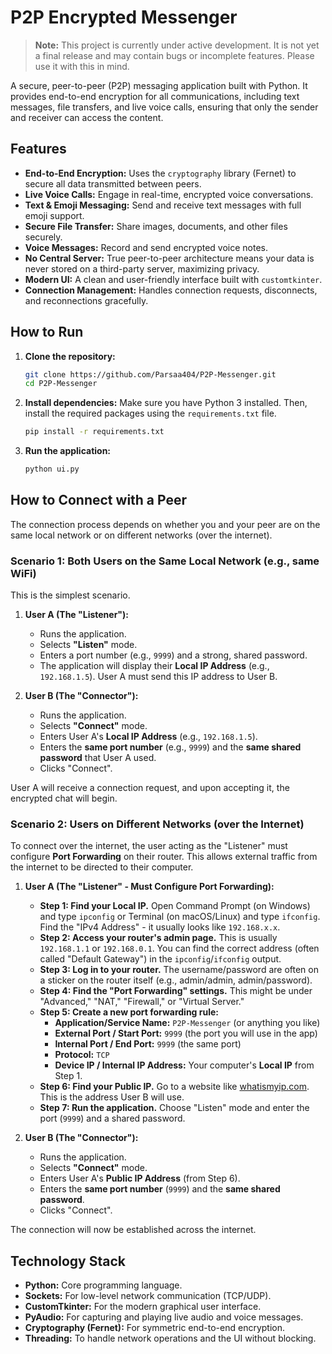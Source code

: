 # P2P Encrypted Messenger

> **Note:** This project is currently under active development. It is not yet a final release and may contain bugs or incomplete features. Please use it with this in mind.

A secure, peer-to-peer (P2P) messaging application built with Python. It provides end-to-end encryption for all communications, including text messages, file transfers, and live voice calls, ensuring that only the sender and receiver can access the content.

## Features

- **End-to-End Encryption:** Uses the `cryptography` library (Fernet) to secure all data transmitted between peers.
- **Live Voice Calls:** Engage in real-time, encrypted voice conversations.
- **Text & Emoji Messaging:** Send and receive text messages with full emoji support.
- **Secure File Transfer:** Share images, documents, and other files securely.
- **Voice Messages:** Record and send encrypted voice notes.
- **No Central Server:** True peer-to-peer architecture means your data is never stored on a third-party server, maximizing privacy.
- **Modern UI:** A clean and user-friendly interface built with `customtkinter`.
- **Connection Management:** Handles connection requests, disconnects, and reconnections gracefully.

## How to Run

1.  **Clone the repository:**
    ```bash
    git clone https://github.com/Parsaa404/P2P-Messenger.git
    cd P2P-Messenger
    ```

2.  **Install dependencies:**
    Make sure you have Python 3 installed. Then, install the required packages using the `requirements.txt` file.
    ```bash
    pip install -r requirements.txt
    ```

3.  **Run the application:**
    ```bash
    python ui.py
    ```

## How to Connect with a Peer

The connection process depends on whether you and your peer are on the same local network or on different networks (over the internet).

### Scenario 1: Both Users on the Same Local Network (e.g., same WiFi)

This is the simplest scenario.

1.  **User A (The "Listener"):**
    *   Runs the application.
    *   Selects **"Listen"** mode.
    *   Enters a port number (e.g., `9999`) and a strong, shared password.
    *   The application will display their **Local IP Address** (e.g., `192.168.1.5`). User A must send this IP address to User B.

2.  **User B (The "Connector"):**
    *   Runs the application.
    *   Selects **"Connect"** mode.
    *   Enters User A's **Local IP Address** (e.g., `192.168.1.5`).
    *   Enters the **same port number** (e.g., `9999`) and the **same shared password** that User A used.
    *   Clicks "Connect".

User A will receive a connection request, and upon accepting it, the encrypted chat will begin.

### Scenario 2: Users on Different Networks (over the Internet)

To connect over the internet, the user acting as the "Listener" must configure **Port Forwarding** on their router. This allows external traffic from the internet to be directed to their computer.

1.  **User A (The "Listener" - Must Configure Port Forwarding):**
    *   **Step 1: Find your Local IP.** Open Command Prompt (on Windows) and type `ipconfig` or Terminal (on macOS/Linux) and type `ifconfig`. Find the "IPv4 Address" - it usually looks like `192.168.x.x`.
    *   **Step 2: Access your router's admin page.** This is usually `192.168.1.1` or `192.168.0.1`. You can find the correct address (often called "Default Gateway") in the `ipconfig`/`ifconfig` output.
    *   **Step 3: Log in to your router.** The username/password are often on a sticker on the router itself (e.g., admin/admin, admin/password).
    *   **Step 4: Find the "Port Forwarding" settings.** This might be under "Advanced," "NAT," "Firewall," or "Virtual Server."
    *   **Step 5: Create a new port forwarding rule:**
        *   **Application/Service Name:** `P2P-Messenger` (or anything you like)
        *   **External Port / Start Port:** `9999` (the port you will use in the app)
        *   **Internal Port / End Port:** `9999` (the same port)
        *   **Protocol:** `TCP`
        *   **Device IP / Internal IP Address:** Your computer's **Local IP** from Step 1.
    *   **Step 6: Find your Public IP.** Go to a website like [whatismyip.com](https://www.whatismyip.com/). This is the address User B will use.
    *   **Step 7: Run the application.** Choose "Listen" mode and enter the port (`9999`) and a shared password.

2.  **User B (The "Connector"):**
    *   Runs the application.
    *   Selects **"Connect"** mode.
    *   Enters User A's **Public IP Address** (from Step 6).
    *   Enters the **same port number** (`9999`) and the **same shared password**.
    *   Clicks "Connect".

The connection will now be established across the internet.

## Technology Stack

- **Python:** Core programming language.
- **Sockets:** For low-level network communication (TCP/UDP).
- **CustomTkinter:** For the modern graphical user interface.
- **PyAudio:** For capturing and playing live audio and voice messages.
- **Cryptography (Fernet):** For symmetric end-to-end encryption.
- **Threading:** To handle network operations and the UI without blocking. 
